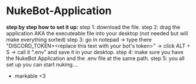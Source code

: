 # NukeBot-Application

**step by step how to set it up:**
step 1: download the file.
step 2: drag the application AKA the executeable file into your desktop (not needed but will make everything sorted)
step 3: go in notepad -> type there "DISCORD_TOKEN=<replace this text with your bot's token>" -> click ALT + S -> call it ".env" and save it in your desktop.
step 4: make sure you have the NukeBot Application and the .env file at the same path.
step 5: you all set up you can start nuking....

- markable <3

